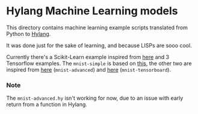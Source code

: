 # Hylang Machine Learning models

This directory contains machine learning example scripts translated
from Python to [Hylang](http://docs.hylang.org).

It was done just for the sake of learning, and because LISPs are sooo cool.

Currently there's a Scikit-Learn example inspired from [here](http://scikit-learn.org/stable/auto_examples/applications/plot_face_recognition.html#sphx-glr-auto-examples-applications-plot-face-recognition-py) and 3 Tensorflow examples.
The `mnist-simple` is based on [this](https://www.tensorflow.org/get_started/mnist/beginners), the other two are inspired from [here](https://github.com/aymericdamien/TensorFlow-Examples/blob/master/examples/3_NeuralNetworks/convolutional_network.py) (`mnist-advanced`) and [here](https://github.com/aymericdamien/TensorFlow-Examples/blob/master/examples/4_Utils/tensorboard_advanced.py) (`mnist-tensorboard`).

### Note
The `mnist-advanced.hy` isn't working for now, due to an issue with early return from a function in Hylang.
